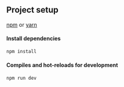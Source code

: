 ## Project setup

[npm](https://www.npmjs.com/get-npm) or [yarn](https://yarnpkg.com/lang/en/)

#### Install dependencies

```bash
npm install
```

#### Compiles and hot-reloads for development

```bash
npm run dev
```